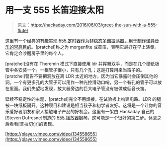 # 用一支 555 长笛迎接太阳

> 原文：<https://hackaday.com/2016/06/03/greet-the-sun-with-a-555-flute/>

这里有一个经典的有趣实现:[555 定时器作为非稳态多谐振荡器，用于制作怪异音乐的崇高目的](http://www.instructables.com/id/MORNING-FLUTE-Morgenfl%C3%B6te/?ALLSTEPS)。[pratchel]称之为 morgenflte 或晨笛，表明它最好在早上演奏。它肯定会吵醒房子里的每个人。

[pratchel]没有在 Theremin 模式下直接使用 ldr 并挥舞双手，而是在几个硬纸板管中各安装一个。一根管子很小，只有几个孔；这是打算用来当笛子的。[pratchel]警告不要把洞放在离 LDR 太近的地方，因为当它暴露时会压倒其他的洞。一个有更多孔的大管子可以用作一种光控滑动口哨，另一个有孔的管子可以放在里面。我们失望地发现，放大器旁边的巨大电子管没有被做成低音长笛。

延续不稳定性的主题，[pratchel]完全不用焊接，在试验板上构建电路。LDR 的腿被一块纸板隔开。这种项目和建设是相当孩子和初学者友好。这将是一个让你的音乐爱好者朋友和家人接触电子产品的好机会。这里有一架由 Hackaday 自己的[Steven Dufresne]制造的 [555 播放器钢琴](http://hackaday.com/2013/06/23/a-555-player-piano/)，这可能是一个很好的第二步。休息之后看看[普拉切尔]的表现。

[https://player.vimeo.com/video/134558655](https://player.vimeo.com/video/134558655)